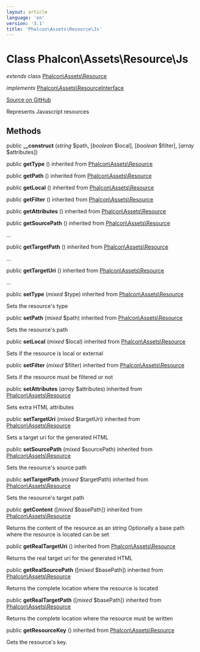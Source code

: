 ```yaml
---
layout: article
language: 'en'
version: '3.1'
title: 'Phalcon\Assets\Resource\Js'
---
```

# Class **Phalcon\Assets\Resource\Js**

*extends* class [Phalcon\Assets\Resource](/3.1/en/api/Phalcon_Assets_Resource)

*implements* [Phalcon\Assets\ResourceInterface](/3.1/en/api/Phalcon_Assets_ResourceInterface)

<a href="https://github.com/phalcon/cphalcon/tree/v3.1.0/phalcon/assets/resource/js.zep" class="btn btn-default btn-sm">Source on GitHub</a>

Represents Javascript resources


## Methods
public  **__construct** (*string* $path, [*boolean* $local], [*boolean* $filter], [*array* $attributes])





public  **getType** () inherited from [Phalcon\Assets\Resource](/3.1/en/api/Phalcon_Assets_Resource)





public  **getPath** () inherited from [Phalcon\Assets\Resource](/3.1/en/api/Phalcon_Assets_Resource)





public  **getLocal** () inherited from [Phalcon\Assets\Resource](/3.1/en/api/Phalcon_Assets_Resource)





public  **getFilter** () inherited from [Phalcon\Assets\Resource](/3.1/en/api/Phalcon_Assets_Resource)





public  **getAttributes** () inherited from [Phalcon\Assets\Resource](/3.1/en/api/Phalcon_Assets_Resource)





public  **getSourcePath** () inherited from [Phalcon\Assets\Resource](/3.1/en/api/Phalcon_Assets_Resource)

...


public  **getTargetPath** () inherited from [Phalcon\Assets\Resource](/3.1/en/api/Phalcon_Assets_Resource)

...


public  **getTargetUri** () inherited from [Phalcon\Assets\Resource](/3.1/en/api/Phalcon_Assets_Resource)

...


public  **setType** (*mixed* $type) inherited from [Phalcon\Assets\Resource](/3.1/en/api/Phalcon_Assets_Resource)

Sets the resource's type



public  **setPath** (*mixed* $path) inherited from [Phalcon\Assets\Resource](/3.1/en/api/Phalcon_Assets_Resource)

Sets the resource's path



public  **setLocal** (*mixed* $local) inherited from [Phalcon\Assets\Resource](/3.1/en/api/Phalcon_Assets_Resource)

Sets if the resource is local or external



public  **setFilter** (*mixed* $filter) inherited from [Phalcon\Assets\Resource](/3.1/en/api/Phalcon_Assets_Resource)

Sets if the resource must be filtered or not



public  **setAttributes** (*array* $attributes) inherited from [Phalcon\Assets\Resource](/3.1/en/api/Phalcon_Assets_Resource)

Sets extra HTML attributes



public  **setTargetUri** (*mixed* $targetUri) inherited from [Phalcon\Assets\Resource](/3.1/en/api/Phalcon_Assets_Resource)

Sets a target uri for the generated HTML



public  **setSourcePath** (*mixed* $sourcePath) inherited from [Phalcon\Assets\Resource](/3.1/en/api/Phalcon_Assets_Resource)

Sets the resource's source path



public  **setTargetPath** (*mixed* $targetPath) inherited from [Phalcon\Assets\Resource](/3.1/en/api/Phalcon_Assets_Resource)

Sets the resource's target path



public  **getContent** ([*mixed* $basePath]) inherited from [Phalcon\Assets\Resource](/3.1/en/api/Phalcon_Assets_Resource)

Returns the content of the resource as an string
Optionally a base path where the resource is located can be set



public  **getRealTargetUri** () inherited from [Phalcon\Assets\Resource](/3.1/en/api/Phalcon_Assets_Resource)

Returns the real target uri for the generated HTML



public  **getRealSourcePath** ([*mixed* $basePath]) inherited from [Phalcon\Assets\Resource](/3.1/en/api/Phalcon_Assets_Resource)

Returns the complete location where the resource is located



public  **getRealTargetPath** ([*mixed* $basePath]) inherited from [Phalcon\Assets\Resource](/3.1/en/api/Phalcon_Assets_Resource)

Returns the complete location where the resource must be written



public  **getResourceKey** () inherited from [Phalcon\Assets\Resource](/3.1/en/api/Phalcon_Assets_Resource)

Gets the resource's key.



